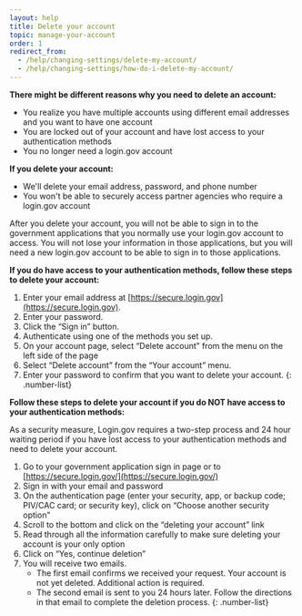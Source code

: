 ```yaml
---
layout: help
title: Delete your account
topic: manage-your-account
order: 1
redirect_from:
  - /help/changing-settings/delete-my-account/
  - /help/changing-settings/how-do-i-delete-my-account/
---
```


 __There might be different reasons why you need to delete an account:__

* You realize you have multiple accounts using different email addresses and you want to have one account
* You are locked out of your account and have lost access to your authentication methods
* You no longer need a login.gov account

__If you delete your account:__
* We'll delete your email address, password, and phone number
* You won't be able to securely access partner agencies who require a login.gov account

After you delete your account, you will not be able to sign in to the government applications that you normally use your login.gov account to access. You will not lose your information in those applications, but you will need a new login.gov account to be able to sign in to those applications.

__If you do have access to your authentication methods, follow these steps to delete your account:__

1. Enter your email address at [https://secure.login.gov](https://secure.login.gov).
1. Enter your password.
1. Click the “Sign in” button.
1. Authenticate using one of the methods you set up.
1. On your account page, select “Delete account” from the menu on the left side of the page
1. Select “Delete account” from the “Your account” menu.
1. Enter your password to confirm that you want to delete your account.
{: .number-list}

__Follow these steps to delete your account if you do NOT have access to your authentication methods:__

As a security measure, Login.gov requires a two-step process and 24 hour waiting period if you have lost access to your authentication methods and need to delete your account.

1. Go to your government application sign in page or to [https://secure.login.gov/](https://secure.login.gov/)
1. Sign in with your email and password
1. On the authentication page (enter your security, app, or backup code; PIV/CAC card; or security key), click on “Choose another security option”
1. Scroll to the bottom and click on the “deleting your account” link
1. Read through all the information carefully to make sure deleting your account is your only option
1. Click on “Yes, continue deletion”
1. You will receive two emails.
    * The first email confirms we received your request. Your account is not yet deleted. Additional action is required.
    * The second email is sent to you 24 hours later. Follow the directions in that email to complete the deletion process.
{: .number-list}
